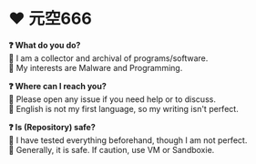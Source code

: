 # ❤️ 元空666

<b>❓ What do you do?</b>  
🔴 I am a collector and archival of programs/software.  
🔴 My interests are Malware and Programming.

<b>❓ Where can I reach you?</b>  
🔴 Please open any issue if you need help or to discuss.  
🔴 English is not my first language, so my writing isn't perfect.

<b>❓ Is (Repository) safe?</b>  
🔴 I have tested everything beforehand, though I am not perfect.   
🔴 Generally, it is safe. If caution, use VM or Sandboxie.

<p align="center">
<img src="https://komarev.com/ghpvc/?username=yuankong666&style=flat-square&color=red" alt=""/>
</p>
<p align="center">

<!--
**yuankong666/yuankong666** is a ✨ _special_ ✨ repository because its `README.md` (this file) appears on your GitHub profile.

Here are some ideas to get you started:

- 🔭 I’m currently working on ...
- 🌱 I’m currently learning ...
- 👯 I’m looking to collaborate on ...
- 🤔 I’m looking for help with ...
- 💬 Ask me about ...
- 📫 How to reach me: ...
- 😄 Pronouns: ...
- ⚡ Fun fact: ...
-->

